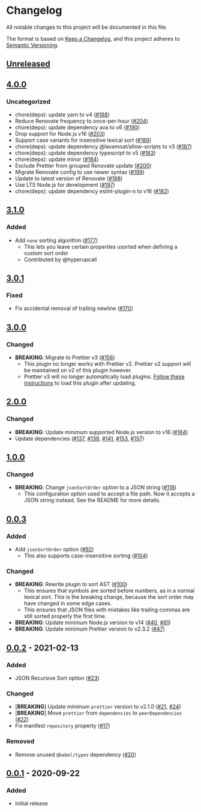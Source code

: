 # Changelog
All notable changes to this project will be documented in this file.

The format is based on [Keep a Changelog](https://keepachangelog.com/en/1.0.0/),
and this project adheres to [Semantic Versioning](https://semver.org/spec/v2.0.0.html).

## [Unreleased]

## [4.0.0]
### Uncategorized
- chore(deps): update yarn to v4 ([#188](https://github.com/Gudahtt/prettier-plugin-sort-json/pull/188))
- Reduce Renovate frequency to once-per-hour ([#204](https://github.com/Gudahtt/prettier-plugin-sort-json/pull/204))
- chore(deps): update dependency ava to v6 ([#190](https://github.com/Gudahtt/prettier-plugin-sort-json/pull/190))
- Drop support for Node.js v16 ([#203](https://github.com/Gudahtt/prettier-plugin-sort-json/pull/203))
- Support case variants for insensitive lexical sort ([#189](https://github.com/Gudahtt/prettier-plugin-sort-json/pull/189))
- chore(deps): update dependency @lavamoat/allow-scripts to v3 ([#187](https://github.com/Gudahtt/prettier-plugin-sort-json/pull/187))
- chore(deps): update dependency typescript to v5 ([#183](https://github.com/Gudahtt/prettier-plugin-sort-json/pull/183))
- chore(deps): update minor ([#184](https://github.com/Gudahtt/prettier-plugin-sort-json/pull/184))
- Exclude Prettier from grouped Renovate update ([#200](https://github.com/Gudahtt/prettier-plugin-sort-json/pull/200))
- Migrate Renovate config to use newer syntax ([#199](https://github.com/Gudahtt/prettier-plugin-sort-json/pull/199))
- Update to latest version of Renovate ([#198](https://github.com/Gudahtt/prettier-plugin-sort-json/pull/198))
- Use LTS Node.js for development ([#197](https://github.com/Gudahtt/prettier-plugin-sort-json/pull/197))
- chore(deps): update dependency eslint-plugin-n to v16 ([#182](https://github.com/Gudahtt/prettier-plugin-sort-json/pull/182))

## [3.1.0]
### Added
- Add `none` sorting algorithm ([#177](https://github.com/Gudahtt/prettier-plugin-sort-json/pull/177))
  - This lets you leave certain properties usorted when defining a custom sort order
  - Contributed by @hyperupcall

## [3.0.1]
### Fixed
- Fix accidental removal of trailing newline ([#170](https://github.com/Gudahtt/prettier-plugin-sort-json/pull/170))

## [3.0.0]
### Changed
- **BREAKING**: Migrate to Prettier v3 ([#156](https://github.com/Gudahtt/prettier-plugin-sort-json/pull/156))
  - This plugin no longer works with Prettier v2. Prettier v2 support will be maintained on v2 of this plugin however.
  - Prettier v3 will no longer automatically load plugins. [Follow these instructions](https://prettier.io/docs/en/plugins#using-plugins) to load this plugin after updating.

## [2.0.0]
### Changed
- **BREAKING**: Update minimum supported Node.js version to v16 ([#164](https://github.com/Gudahtt/prettier-plugin-sort-json/pull/164))
- Update dependencies ([#137](https://github.com/Gudahtt/prettier-plugin-sort-json/pull/137), [#139](https://github.com/Gudahtt/prettier-plugin-sort-json/pull/139), [#141](https://github.com/Gudahtt/prettier-plugin-sort-json/pull/141), [#153](https://github.com/Gudahtt/prettier-plugin-sort-json/pull/153), [#157](https://github.com/Gudahtt/prettier-plugin-sort-json/pull/157))

## [1.0.0]
### Changed
- **BREAKING**: Change `jsonSortOrder` option to a JSON string ([#118](https://github.com/Gudahtt/prettier-plugin-sort-json/pull/118))
  - This configuration option used to accept a file path. Now it accepts a JSON string instead. See the README for more details.

## [0.0.3]
### Added
- Add `jsonSortOrder` option ([#92](https://github.com/Gudahtt/prettier-plugin-sort-json/pull/92))
  - This also supports case-insensitive sorting ([#104](https://github.com/Gudahtt/prettier-plugin-sort-json/pull/104))

### Changed
- **BREAKING**: Rewrite plugin to sort AST ([#100](https://github.com/Gudahtt/prettier-plugin-sort-json/pull/100))
  - This ensures that symbols are sorted before numbers, as in a normal lexical sort. This is the breaking change, because the sort order may have changed in some edge cases.
  - This ensures that JSON files with mistakes like trailing commas are still sorted properly the first time.
- **BREAKING**: Update minimum Node.js version to v14 ([#40](https://github.com/Gudahtt/prettier-plugin-sort-json/pull/40), [#61](https://github.com/Gudahtt/prettier-plugin-sort-json/pull/61))
- **BREAKING**: Update minimum Prettier version to v2.3.2 ([#47](https://github.com/Gudahtt/prettier-plugin-sort-json/pull/47))

## [0.0.2] - 2021-02-13
### Added
- JSON Recursive Sort option ([#23](https://github.com/Gudahtt/prettier-plugin-sort-json/pull/23))

### Changed
- [**BREAKING**] Update minimum `prettier` version to v2.1.0 ([#21](https://github.com/Gudahtt/prettier-plugin-sort-json/pull/21), [#24](https://github.com/Gudahtt/prettier-plugin-sort-json/pull/24))
- [**BREAKING**] Move `prettier` from `dependencies` to `peerDependencies` ([#22](https://github.com/Gudahtt/prettier-plugin-sort-json/pull/22))
- Fix manifest `repository` property ([#17](https://github.com/Gudahtt/prettier-plugin-sort-json/pull/17))

### Removed
- Remove unused `@babel/types` dependency ([#20](https://github.com/Gudahtt/prettier-plugin-sort-json/pull/20))

## [0.0.1] - 2020-09-22
### Added
- Initial release

[Unreleased]: https://github.com/Gudahtt/prettier-plugin-sort-json/compare/v4.0.0...HEAD
[4.0.0]: https://github.com/Gudahtt/prettier-plugin-sort-json/compare/v3.1.0...v4.0.0
[3.1.0]: https://github.com/Gudahtt/prettier-plugin-sort-json/compare/v3.0.1...v3.1.0
[3.0.1]: https://github.com/Gudahtt/prettier-plugin-sort-json/compare/v3.0.0...v3.0.1
[3.0.0]: https://github.com/Gudahtt/prettier-plugin-sort-json/compare/v2.0.0...v3.0.0
[2.0.0]: https://github.com/Gudahtt/prettier-plugin-sort-json/compare/v1.0.0...v2.0.0
[1.0.0]: https://github.com/Gudahtt/prettier-plugin-sort-json/compare/v0.0.3...v1.0.0
[0.0.3]: https://github.com/Gudahtt/prettier-plugin-sort-json/compare/v0.0.2...v0.0.3
[0.0.2]: https://github.com/Gudahtt/prettier-plugin-sort-json/compare/v0.0.1...v0.0.2
[0.0.1]: https://github.com/Gudahtt/prettier-plugin-sort-json/releases/tag/v0.0.1

